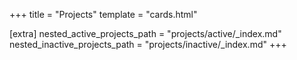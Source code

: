 +++
title = "Projects"
template = "cards.html"

[extra]
nested_active_projects_path = "projects/active/_index.md"
nested_inactive_projects_path = "projects/inactive/_index.md"
+++
